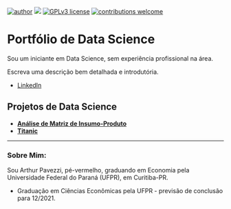 [![author](https://img.shields.io/badge/author-ArthurPavezzi-green)](https://www.linkedin.com/in/arthur-pavezzi/) [![](https://img.shields.io/badge/python-3.7+-blue.svg)](https://www.python.org/downloads/release/python-377/) [![GPLv3 license](https://img.shields.io/badge/License-GPLv3-blue.svg)](http://perso.crans.org/besson/LICENSE.html) [![contributions welcome](https://img.shields.io/badge/contributions-welcome-brightgreen.svg?style=flat)](https://github.com/ArthurPavezzi/portfolio/issues)

# Portfólio de Data Science

Sou um iniciante em Data Science, sem experiência profissional na área.

Escreva uma descrição bem detalhada e introdutória.

* [LinkedIn](https://www.linkedin.com/in/carlosfab//)

## Projetos de Data Science

* [**Análise de Matriz de Insumo-Produto**](https://github.com/ArthurPavezzi/analise-matriz-leontieff/blob/master/analise.ipynb)
* [**Titanic**](https://github.com/ArthurPavezzi/portfolio/blob/master/titanic.ipynb)

---

### Sobre Mim:

Sou Arthur Pavezzi, pé-vermelho, graduando em Economia pela Universidade Federal do Paraná (UFPR), em Curitiba-PR.

* Graduação em Ciências Econômicas pela UFPR - previsão de conclusão para 12/2021.
